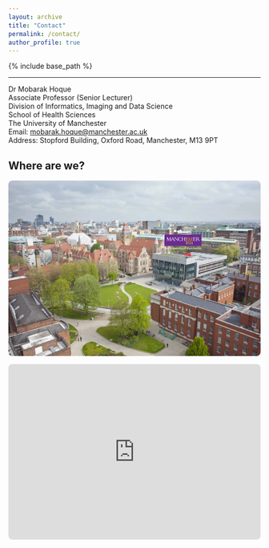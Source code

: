 ```yaml
---
layout: archive
title: "Contact"
permalink: /contact/
author_profile: true
---
```

{% include base_path %}

---

Dr Mobarak Hoque<br>
Associate Professor (Senior Lecturer)<br>
Division of Informatics, Imaging and Data Science<br>
School of Health Sciences<br>
The University of Manchester<br>
Email: mobarak.hoque@manchester.ac.uk<br>
Address: Stopford Building, Oxford Road, Manchester, M13 9PT 


## Where are we?

<div style="display:flex; gap:16px; align-items:stretch; flex-wrap:wrap;">

  <!-- Left: image -->
  <div style="flex:1 1 380px; min-width:280px; height:350px;">
    <img src="/images/uom_campus.png" alt="UoM campus"
         style="width:100%; height:100%; object-fit:cover; border-radius:8px;">
  </div>

  <!-- Right: map -->
  <div style="flex:1 1 480px; min-width:320px; height:350px;">
    <iframe
      src="https://www.google.com/maps/embed?pb=!1m18!1m12!1m3!1d2375.237076378847!2d-2.2294970000000003!3d53.464223!2m3!1f0!2f0!3f0!3m2!1i1024!2i768!4f13.1!3m3!1m2!1s0x487bb18e5e540695%3A0x1734b585b5fd284f!2sStopford%20Building%2C%20Manchester!5e0!3m2!1sen!2suk!4v1760463520162!5m2!1sen!2suk"
      style="width:100%; height:100%; border:0; border-radius:8px;"
      allowfullscreen="" loading="lazy" referrerpolicy="no-referrer-when-downgrade">
    </iframe>
  </div>

</div>

